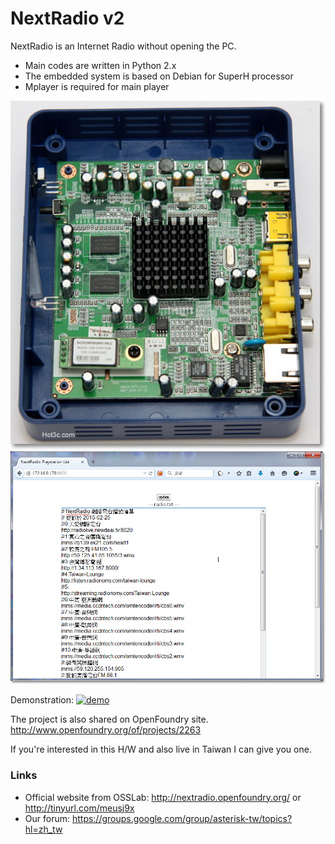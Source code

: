 NextRadio v2
=============

NextRadio is an Internet Radio without opening the PC.
* Main codes are written in Python 2.x
* The embedded system is based on Debian for SuperH processor
* Mplayer is required for main player

![image](https://raw.githubusercontent.com/a-lang/NextRadio/master/Screenshot1.jpg)
![image](https://raw.githubusercontent.com/a-lang/NextRadio/master/Screenshot2.png)

Demonstration:
[![demo](https://asciinema.org/a/3582.png)](https://asciinema.org/a/3582?autoplay=1)

The project is also shared on OpenFoundry site. http://www.openfoundry.org/of/projects/2263

If you're interested in this H/W and also live in Taiwan I can give you one.

### Links
* Official website from OSSLab: http://nextradio.openfoundry.org/ or http://tinyurl.com/meusj9x
* Our forum: https://groups.google.com/group/asterisk-tw/topics?hl=zh_tw

